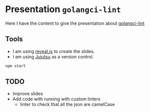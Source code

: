 # Presentation `golangci-lint`

Here I have the content to give the presentation about [golangci-lint][1]

## Tools

- I am using [reveal.js][2] to create the slides.
- I am using [Jujutsu][3] as a version control.

```bash
npm start
```

## TODO

- Improve slides
- Add code with running with custom linters
  - linter to check that all the json are camelCase

[1]: https://golangci-lint.run/
[2]: https://marp.app/
[3]: https://github.com/jj-vcs/jj
